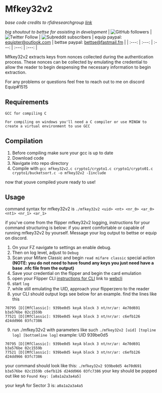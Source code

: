 # Mfkey32v2
*base code credits to rfidresearchgroup [link](https://github.com/rfidresearchgroup/proxmark3)*

*big shoutout to bettse for assisting in development*
| ![GitHub followers](https://img.shields.io/github/followers/equipter?label=Equipter%20&logo=GitHub&style=flat-square) | ![Twitter Follow](https://img.shields.io/twitter/follow/equip0x80?color=b9d1ff&label=Equip0x80&logo=Twitter&style=flat-square) | ![Subreddit subscribers](https://img.shields.io/reddit/subreddit-subscribers/rfid?logo=reddit&logoColor=ffffff&style=flat-square) | equip paypal: equipter@outlook.com | bettse paypal: bettse@fastmail.fm |
| :---: | :---: | :---: | :---: | :---: |

Mfkey32v2 extracts keys from nonces collected during the authentication process. These nonces can be collected by emulating the credential to allow the reader to begin despensing the necessary information to begin extraction. 

For any problems or questions feel free to reach out to me on discord Equip#1515 

## Requirements 
`GCC for compiling C`

`For compiling on windows you'll need a C compiler or use MINGW to create a virtual environment to use GCC`

## Compilation 
1. Before compiling make sure your gcc is up to date 
2. Download code
3. Navigate into repo directory 
4. Compile with `gcc mfkey32v2.c crypto1/crypto1.c crypto1/crypto01.c crypto1/bucketsort.c -o mfkey32v2 -Iinclude`

now that youve compiled youre ready to use!

## Usage
command syntax for mfkey32v2 is `./mfkey32v2 <uid> <nt> <nr_0> <ar_0> <nt1> <nr_1> <ar_1>`

if you've come from the flipper mfkey32v2 logging, instructions for your command structuring is below:
if you arent comfortable or capable of running mfkey32v2 by yourself. Message your log output to bettse or equip on discord. 

1. On your FZ navigate to settings an enable debug. 
2. Then on log level, adjust to `Debug` 
3. Scan your Mifare Classic and begin `read mifare classic` special action
**(NOTE: you do not need to have found any keys you just need have a base .nfc file from the output)**
4. Save your credential on the flipper and begin the card emulation
5. open your Flipper CLI 
[instructions for CLI](https://forum.flipperzero.one/t/cli-command-line-interface-examples/1874) 
link to [webcli](https://my.flipp.dev/)
6. start `log` 
7. while still emulating the UID, approach your flipperzero to the reader 
8. your CLI should output logs see below for an example. find the lines like this 
```
70795 [D][MfClassic]: 939be0d5 keyA block 3 nt/nr/ar: 4e70d691 b3a576be 02c1559b
77521 [D][MfClassic]: 939be0d5 keyA block 3 nt/nr/ar: c6efb126 d24dd966 03fc7386
```
9. run ./mfkey32v2 with parameters like such 
`./mfkey32v2 [uid] [topline log] [bottomline log]`
example: UID 939be0d5 
```
70795 [D][MfClassic]: 939be0d5 keyA block 3 nt/nr/ar: 4e70d691 b3a576be 02c1559b
77521 [D][MfClassic]: 939be0d5 keyA block 3 nt/nr/ar: c6efb126 d24dd966 03fc7386
```
your command should look like this:
`./mfkey32v2 939be0d5 4e70d691 b3a576be 02c1559b c6efb126 d24dd966 03fc7386`
your key should be popped out like so 
`Found Key: [a0a1a2a3a4a5]`

your keyA for Sector 3 is: `a0a1a2a3a4a5`
